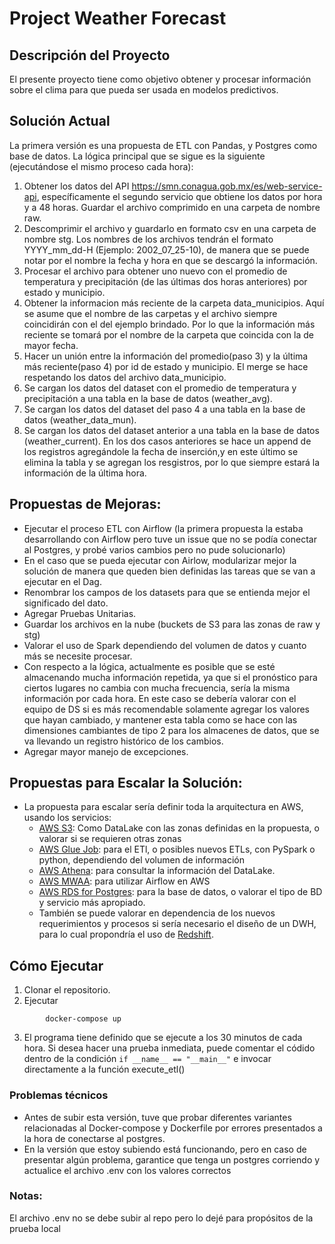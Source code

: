 # Project Weather Forecast
## Descripción del Proyecto

El presente proyecto tiene como objetivo obtener y procesar información sobre el clima para que pueda ser usada en modelos predictivos.

## Solución Actual
La primera versión es una propuesta de ETL con Pandas, y Postgres como base de datos. 
La lógica principal que se sigue es la siguiente (ejecutándose el mismo proceso cada hora):
1. Obtener los datos del API https://smn.conagua.gob.mx/es/web-service-api, específicamente el segundo servicio que obtiene los datos por hora y a 48 horas. Guardar el archivo comprimido en una carpeta de nombre raw.
2. Descomprimir el archivo y guardarlo en formato csv en una carpeta de nombre stg. Los nombres de los archivos
tendrán el formato YYYY_mm_dd-H  (Ejemplo: 2002_07_25-10), de manera que se puede notar por el nombre la fecha y hora en que se descargó la información.
3. Procesar el archivo para obtener uno nuevo con el promedio de temperatura y precipitación (de las últimas dos horas anteriores) por estado y municipio.
4. Obtener la informacion más reciente de la carpeta data_municipios. Aquí se asume que el nombre de las carpetas y el archivo siempre coincidirán con el del ejemplo brindado. Por lo que la información más reciente se tomará por el nombre de la carpeta que coincida con la de mayor fecha.
5. Hacer un unión entre la información del promedio(paso 3) y la última más reciente(paso 4) por id de estado y municipio. El merge se hace respetando los datos del archivo data_municipio.
6. Se cargan los datos del dataset con el promedio de temperatura y precipitación a una tabla en la base de datos (weather_avg).
7. Se cargan los datos del dataset del paso 4 a una tabla en la base de datos (weather_data_mun).
8. Se cargan los datos del dataset anterior a una tabla en la base de datos (weather_current). En los dos casos anteriores se hace un append de los registros agregándole la fecha de inserción,y en este último se elimina la tabla y se agregan los resgistros, por lo que siempre estará la información de la última hora.

## Propuestas de Mejoras: 
* Ejecutar el proceso ETL con Airflow (la primera propuesta la estaba desarrollando con Airflow pero tuve un issue que no se podía conectar al Postgres, y probé varios cambios pero no pude solucionarlo)
* En el caso que se pueda ejecutar con Airlow, modularizar mejor la solución de manera que queden bien definidas las tareas que se van a ejecutar en el Dag.
* Renombrar los campos de los datasets para que se entienda mejor el significado del dato.
* Agregar Pruebas Unitarias.
* Guardar los archivos en la nube (buckets de S3 para las zonas de raw y stg)
* Valorar el uso de Spark dependiendo del volumen de datos y cuanto más se necesite procesar.
* Con respecto a la lógica, actualmente es posible que se esté almacenando mucha información repetida, ya que si el pronóstico para ciertos lugares no cambia con mucha frecuencia, sería la misma información por cada hora. 
En este caso se debería valorar con el equipo de DS si es más recomendable solamente agregar los valores que hayan cambiado, y mantener esta tabla como se hace con las dimensiones cambiantes de tipo 2 para los almacenes de datos, que se va llevando un registro histórico de los cambios.
* Agregar mayor manejo de excepciones.

## Propuestas para Escalar la Solución: 
* La propuesta para escalar sería definir toda la arquitectura en AWS, usando los servicios:
  - [AWS S3](https://aws.amazon.com/s3/): Como DataLake con las zonas definidas en la propuesta, o valorar si se requieren otras zonas
  - [AWS Glue Job](https://docs.aws.amazon.com/glue/latest/dg/add-job.html): para el ETl, o posibles nuevos ETLs, con PySpark o python, dependiendo del volumen de información
  - [AWS Athena](https://aws.amazon.com/athena/): para consultar la información del DataLake.
  - [AWS MWAA](https://aws.amazon.com/managed-workflows-for-apache-airflow/): para utilizar Airflow en AWS
  - [AWS RDS for Postgres](https://aws.amazon.com/rds/):  para la base de datos, o valorar el tipo de BD y servicio más apropiado.
  - También se puede valorar en dependencia de los nuevos requerimientos y procesos si sería necesario el diseño de un DWH, para lo cual propondría el uso de [Redshift](https://aws.amazon.com/redshift/).

## Cómo Ejecutar

1. Clonar el repositorio.
2. Ejecutar
```
        docker-compose up

```
3. El programa tiene definido que se ejecute a los 30 minutos de cada hora.
Si desea hacer una prueba inmediata, puede comentar el códido dentro de la condición
` if __name__ == "__main__" ` e invocar directamente a la función execute_etl()

### Problemas técnicos
- Antes de subir esta versión, tuve que probar diferentes variantes relacionadas al Docker-compose y Dockerfile por errores presentados a la hora de conectarse al postgres.
- En la versión que estoy subiendo está funcionando, pero en caso de presentar algún problema, garantice que tenga un postgres corriendo y actualice el archivo .env con los valores correctos

### Notas:
El archivo .env no se debe subir al repo pero lo dejé para propósitos de la prueba local 